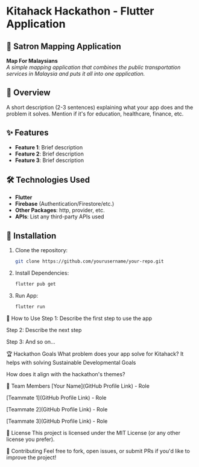 # Kitahack Hackathon - Flutter Application

## 📌 Satron Mapping Application
**Map For Malaysians**  
*A simple mapping application that combines the public transportation services in Malaysia and puts it all into one application.*

## 🌟 Overview
A short description (2-3 sentences) explaining what your app does and the problem it solves. Mention if it's for education, healthcare, finance, etc.

## ✨ Features
- **Feature 1**: Brief description
- **Feature 2**: Brief description  
- **Feature 3**: Brief description  

## 🛠 Technologies Used
- **Flutter** 
- **Firebase** (Authentication/Firestore/etc.)
- **Other Packages**: http, provider, etc.
- **APIs**: List any third-party APIs used

## 🔧 Installation
1. Clone the repository:
   ```bash
   git clone https://github.com/yourusername/your-repo.git

2. Install Dependencies:
   ```bash
   flutter pub get

3. Run App:
   ```bash
   flutter run

🚀 How to Use
Step 1: Describe the first step to use the app

Step 2: Describe the next step

Step 3: And so on...

🏆 Hackathon Goals
What problem does your app solve for Kitahack?
  It helps with solving Sustainable Developmental Goals

How does it align with the hackathon's themes?


👥 Team Members
[Your Name](GitHub Profile Link) - Role

[Teammate 1](GitHub Profile Link) - Role

[Teammate 2](GitHub Profile Link) - Role

[Teammate 3](GitHub Profile Link) - Role

📜 License
This project is licensed under the MIT License (or any other license you prefer).

🤝 Contributing
Feel free to fork, open issues, or submit PRs if you'd like to improve the project!
